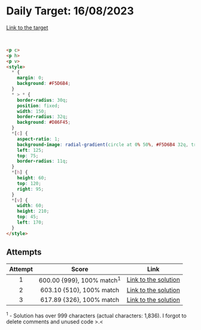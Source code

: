 # Daily Target: 16/08/2023

[Link to the target](https://cssbattle.dev/play/i8q8xOxP7ZRO9pN7VdL6)

<!-- ![img](../images/target-solution/daily-target_2023-08-26.png) -->

<br>

```html
<p c>
<p h>
<p v>
<style>
  * {
    margin: 0;
    background: #F5D6B4;
  }
  * > * {
    border-radius: 30q;
    position: fixed;
    width: 150;
    border-radius: 32q;
    background: #D86F45;
  }
  *[c] {
    aspect-ratio: 1;
    background-image: radial-gradient(circle at 0% 50%, #F5D6B4 32q, transparent 0);
    left: 125;
    top: 75;
    border-radius: 11q;
  }
  *[h] {
    height: 60;
    top: 120;
    right: 95;
  }
  *[v] {
    width: 60;
    height: 210;
    top: 45;
    left: 170;
  }
</style>
```

## Attempts
| Attempt | Score | Link |
|:-:|:-:|:-:|
| 1 | 600.00 {999}, 100% match<sup>1</sup>  | [Link to the solution](../html/daily-target_2023-08-16_attempt-01.html) |
| 2 | 603.10 {510}, 100% match              | [Link to the solution](../html/daily-target_2023-08-16_attempt-02.html) |
| 3 | 617.89 {326}, 100% match              | [Link to the solution](../html/daily-target_2023-08-16_attempt-03.html) |

<sup>1</sup> - Solution has over 999 characters (actual characters: 1,836). I forgot to delete comments and unused code >.< 